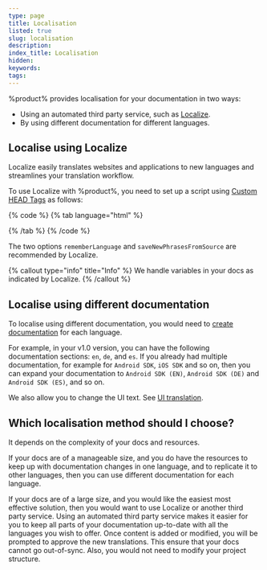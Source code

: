 ```yaml
---
type: page
title: Localisation
listed: true
slug: localisation
description: 
index_title: Localisation
hidden: 
keywords: 
tags: 
---
```


%product% provides localisation for your documentation in two ways:

- Using an automated third party service, such as [Localize](localizejs.com).
- By using different documentation for different languages.

## Localise using Localize

Localize easily translates websites and applications to new languages and streamlines your translation workflow.

To use Localize with %product%, you need to set up a script using [Custom HEAD Tags](/support-center/custom-javascript) as follows:

{% code %}
{% tab language="html" %}
<script>
  (function(d, script) {
      script = d.createElement('script');
      script.type = 'text/javascript';
      script.async = true;
      script.onload = function(){
          !function(a){if(!a.Localize){a.Localize={};for(var e=["translate","untranslate","phrase","initialize","translatePage","setLanguage","getLanguage","detectLanguage","getAvailableLanguages","untranslatePage","bootstrap","prefetch","on","off","hideWidget","showWidget","getSourceLanguage"],t=0;t<e.length;t++)a.Localize[e[t]]=function(){}}}(window);

          Localize.initialize({
            key: 'YOUR_PROJECT_KEY',
            rememberLanguage: true,
            saveNewPhrasesFromSource: true
            // other options go here, separated by commas
          });
      };
      script.src = 'https://global.localizecdn.com/localize.js';
      d.getElementsByTagName('head')[0].appendChild(script);
  }(document));
</script>
{% /tab %}
{% /code %}

The two options `rememberLanguage` and `saveNewPhrasesFromSource` are recommended by Localize.

{% callout type="info" title="Info" %}
We handle variables in your docs as indicated by Localize.
{% /callout %}

## Localise using different documentation

To localise using different documentation, you would need to [create documentation](/support-center/managing-documentation#creating-documentations) for each language.

For example, in your v1.0 version, you can have the following documentation sections: `en`, `de`, and `es`. If you already had multiple documentation, for example for `Android SDK`, `iOS SDK` and so on, then you can expand your documentation to `Android SDK (EN)`, `Android SDK (DE)` and `Android SDK (ES)`, and so on.

We also allow you to change the UI text. See [UI translation](/support-center/ui-translation).

## Which localisation method should I choose?

It depends on the complexity of your docs and resources.

If your docs are of a manageable size, and you do have the resources to keep up with documentation changes in one language, and to replicate it to other languages, then you can use different documentation for each language.

If your docs are of a large size, and you would like the easiest most effective solution, then you would want to use Localize or another third party service. Using an automated third party service makes it easier for you to keep all parts of your documentation up-to-date with all the languages you wish to offer. Once content is added or modified, you will be prompted to approve the new translations. This ensure that your docs cannot go out-of-sync. Also, you would not need to modify your project structure.